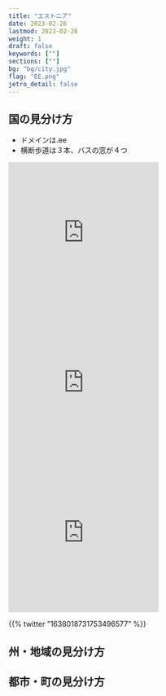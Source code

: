 ```yaml
---
title: "エストニア"
date: 2023-02-26
lastmod: 2023-02-26
weight: 1
draft: false
keywords: [""]
sections: [""]
bg: "bg/city.jpg"
flag: "EE.png"
jetro_detail: false
---
```


<div class="main-desciption country-description">
    <h2 class="section-title">国の見分け方</h2>
    <ul class="rule-list">
        <li>ドメインは<span class="quiz">.ee</span></li>
        <li>横断歩道は<span class="quiz">３本</span>、<span class="quiz">バスの窓が４つ</span></li>
    </ul>
</div>

<div class="googlemap-if">
<iframe src="https://www.google.com/maps/embed?pb=!4v1679761514806!6m8!1m7!1stMJ_Alspy8WmFe5kFvtd2A!2m2!1d58.1089745473372!2d25.56513221907021!3f77.6925892445614!4f-10.75976320117995!5f3.1466604331047163" width="295" height="295" style="border:0;" allowfullscreen="" loading="lazy" referrerpolicy="no-referrer-when-downgrade"></iframe>
<iframe src="https://www.google.com/maps/embed?pb=!4v1679761727176!6m8!1m7!1sKVC3dJc-uOa6NDBiMUe29Q!2m2!1d58.43051868521525!2d24.80946653210007!3f23.504129134801175!4f-3.124680702250302!5f2.8178446756350963" width="295" height="295" style="border:0;" allowfullscreen="" loading="lazy" referrerpolicy="no-referrer-when-downgrade"></iframe>
<iframe src="https://www.google.com/maps/embed?pb=!4v1679761807257!6m8!1m7!1sW6Tq5zqfuf8gTjCVBiAkLw!2m2!1d58.09548537357815!2d24.6857668234958!3f85.41959311291374!4f3.7955462212675144!5f1.5103697834377008" width="295" height="295" style="border:0;" allowfullscreen="" loading="lazy" referrerpolicy="no-referrer-when-downgrade"></iframe>

{{% twitter "1638018731753496577" %}}
</div>

<div class="main-desciption area-description">
    <h2 class="section-title">州・地域の見分け方</h2>
    <ul class="rule-list">
    </ul>
</div>

<div class="main-desciption city-description">
    <h2 class="section-title">都市・町の見分け方</h2>
    <ul class="rule-list">
    </ul>
</div>


<div class="googlemap-if">
</div>